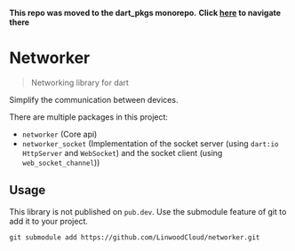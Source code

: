 **This repo was moved to the dart_pkgs monorepo.**
**Click [here](https://github.com/LinwoodDev/dart_pkgs/tree/main/packages/networker) to navigate there**

# Networker

> Networking library for dart

Simplify the communication between devices.

There are multiple packages in this project:

* `networker` (Core api)
* `networker_socket` (Implementation of the socket server (using `dart:io` `HttpServer` and `WebSocket`) and the socket client (using `web_socket_channel`))

## Usage

This library is not published on `pub.dev`.
Use the submodule feature of git to add it to your project.

```
git submodule add https://github.com/LinwoodCloud/networker.git
```
